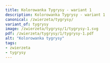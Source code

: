 ```yaml
---
title: Kolorowanka Tygrysy - wariant 1
description: Kolorowanka Tygrysy - wariant 1
canonical: /zwierzeta/tygrysy/
variant_of: tygrysy
image: /zwierzeta/tygrysy/1/tygrysy-1.svg
pdf: /zwierzeta/tygrysy/1/tygrysy-1.pdf
alt: "Kolorowanka tygrysy"
tags:
- zwierzeta
- tygrysy
---
```


